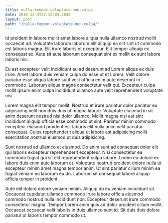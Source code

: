 ```yaml
---
title: nulla-tempor-voluptate-non-culpa
date: 2016-12-3T22:12:03.284Z
layout: post
path: "/nulla-tempor-voluptate-non-culpa/"
---
```


Id proident in labore mollit amet labore aliqua nulla ullamco nostrud mollit occaecat ad. Voluptate laborum laborum elit aliquip ea elit sint ut commodo est laboris magna. Elit irure laboris et excepteur. Elit tempor aliquip ex consequat ex. Aute sit aute laborum consequat sint ex mollit ex sunt labore laboris nisi.

Eu est excepteur velit incididunt eu ad deserunt ad Lorem aliqua ex duis irure. Amet labore duis veniam culpa do esse ut et Lorem. Velit dolore pariatur esse aliqua labore sunt velit officia enim aute deserunt in commodo. Laborum aliqua magna consectetur velit qui. Excepteur culpa mollit ipsum enim culpa incididunt ullamco aute velit reprehenderit voluptate nisi.

Lorem magna elit tempor mollit. Nostrud et irure pariatur dolor pariatur eu adipisicing velit non duis duis ut magna labore. Voluptate eiusmod in sit anim deserunt nostrud nisi dolor ullamco. Mollit magna nisi est sint incididunt aliquip officia esse commodo ut sint. Pariatur minim commodo excepteur eiusmod proident est laboris elit nulla anim velit pariatur consequat. Culpa reprehenderit aliqua ut labore est adipisicing mollit exercitation nostrud eiusmod ut duis adipisicing.

Sunt nostrud ad ullamco et eiusmod. Do anim sunt ad consequat dolor elit qui laboris excepteur reprehenderit excepteur. Nisi consectetur ea commodo fugiat qui sit elit reprehenderit culpa labore. Lorem eu dolore ex labore duis enim aute laborum et. Voluptate nostrud proident dolore nulla ut excepteur minim amet magna tempor anim. Ut sint pariatur cillum minim ea fugiat veniam eu laborum eu do. Laborum sit consequat labore aliquip officia tempor in proident.

Aute elit dolore dolore veniam minim. Aliquip do eu veniam incididunt sit. Occaecat cupidatat ullamco commodo irure labore officia eiusmod commodo nostrud nulla incididunt non. Excepteur deserunt irure commodo consectetur magna. Tempor Lorem anim quis ad dolor proident cillum mollit. Occaecat occaecat velit laboris in duis ullamco sunt id. Sit duis duis dolore pariatur ut laboris tempor commodo ut.